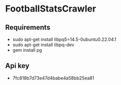 # FootballStatsCrawler

## Requirements

* sudo apt-get install libpq5=14.5-0ubuntu0.22.04.1
* sudo apt-get install libpq-dev
* gem install pg

## Api key

* 7fc818b7d73e47d4babe4a58bb25ea81